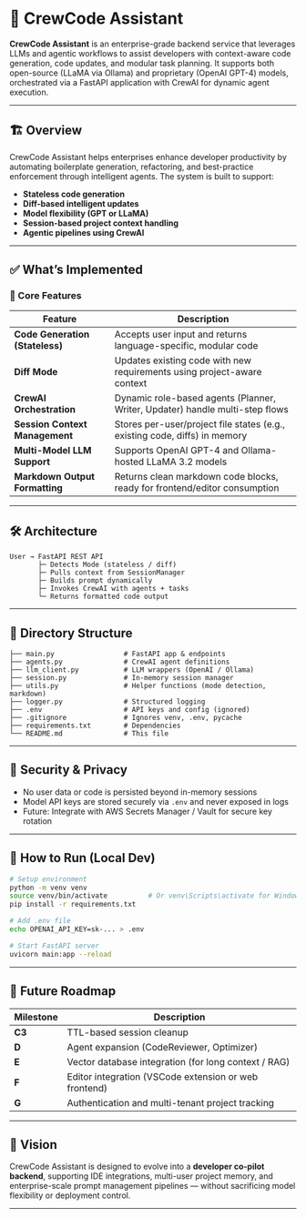 # 🧠 CrewCode Assistant

**CrewCode Assistant** is an enterprise-grade backend service that leverages LLMs and agentic workflows to assist developers with context-aware code generation, code updates, and modular task planning. It supports both open-source (LLaMA via Ollama) and proprietary (OpenAI GPT-4) models, orchestrated via a FastAPI application with CrewAI for dynamic agent execution.

---

## 🏗️ Overview

CrewCode Assistant helps enterprises enhance developer productivity by automating boilerplate generation, refactoring, and best-practice enforcement through intelligent agents. The system is built to support:

- **Stateless code generation**
- **Diff-based intelligent updates**
- **Model flexibility (GPT or LLaMA)**
- **Session-based project context handling**
- **Agentic pipelines using CrewAI**

---

## ✅ What’s Implemented

### 🚀 Core Features

| Feature                         | Description                                                                  |
| ------------------------------- | ---------------------------------------------------------------------------- |
| **Code Generation (Stateless)** | Accepts user input and returns language-specific, modular code               |
| **Diff Mode**                   | Updates existing code with new requirements using project-aware context      |
| **CrewAI Orchestration**        | Dynamic role-based agents (Planner, Writer, Updater) handle multi-step flows |
| **Session Context Management**  | Stores per-user/project file states (e.g., existing code, diffs) in memory   |
| **Multi-Model LLM Support**     | Supports OpenAI GPT-4 and Ollama-hosted LLaMA 3.2 models                     |
| **Markdown Output Formatting**  | Returns clean markdown code blocks, ready for frontend/editor consumption    |

---

## 🛠️ Architecture

```
User → FastAPI REST API
       ├─ Detects Mode (stateless / diff)
       ├─ Pulls context from SessionManager
       ├─ Builds prompt dynamically
       ├─ Invokes CrewAI with agents + tasks
       └─ Returns formatted code output
```

---

## 📁 Directory Structure

```
├── main.py                 # FastAPI app & endpoints
├── agents.py               # CrewAI agent definitions
├── llm_client.py           # LLM wrappers (OpenAI / Ollama)
├── session.py              # In-memory session manager
├── utils.py                # Helper functions (mode detection, markdown)
├── logger.py               # Structured logging
├── .env                    # API keys and config (ignored)
├── .gitignore              # Ignores venv, .env, pycache
├── requirements.txt        # Dependencies
└── README.md               # This file
```

---

## 🔐 Security & Privacy

- No user data or code is persisted beyond in-memory sessions
- Model API keys are stored securely via `.env` and never exposed in logs
- Future: Integrate with AWS Secrets Manager / Vault for secure key rotation

---

## 🧪 How to Run (Local Dev)

```bash
# Setup environment
python -m venv venv
source venv/bin/activate          # Or venv\Scripts\activate for Windows
pip install -r requirements.txt

# Add .env file
echo OPENAI_API_KEY=sk-... > .env

# Start FastAPI server
uvicorn main:app --reload
```

---

## 🧩 Future Roadmap

| Milestone | Description                                           |
| --------- | ----------------------------------------------------- |
| **C3**    | TTL-based session cleanup                             |
| **D**     | Agent expansion (CodeReviewer, Optimizer)             |
| **E**     | Vector database integration (for long context / RAG)  |
| **F**     | Editor integration (VSCode extension or web frontend) |
| **G**     | Authentication and multi-tenant project tracking      |

---

## 🧠 Vision

CrewCode Assistant is designed to evolve into a **developer co-pilot backend**, supporting IDE integrations, multi-user project memory, and enterprise-scale prompt management pipelines — without sacrificing model flexibility or deployment control.

---
